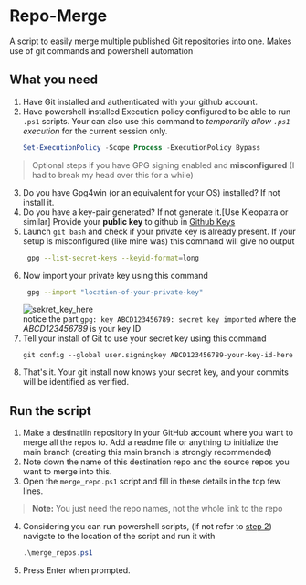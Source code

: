 # Repo-Merge
A script to easily merge multiple published Git repositories into one. Makes use of git commands and powershell automation

## What you need
1. Have Git installed and authenticated with your github account.
2. Have powershell installed Execution policy configured to be able to run `.ps1` scripts. Your can also use this command to *temporarily allow `.ps1` execution* for the current session only.
   ```powershell
   Set-ExecutionPolicy -Scope Process -ExecutionPolicy Bypass
   ```
> Optional steps if you have GPG signing enabled and **misconfigured** (I had to break my head over this for a while)
3. Do you have Gpg4win (or an equivalent for your OS) installed? If not install it.
4. Do you have a key-pair generated? If not generate it.\[Use Kleopatra or similar\] Provide your **public key** to github in [Github Keys](https://github.com/settings/keys)
5. Launch `git bash` and check if your private key is already present. If your setup is misconfigured (like mine was) this command will give no output
   ```bash
    gpg --list-secret-keys --keyid-format=long
   ```
6. Now import your private key using this command
   ```bash
    gpg --import "location-of-your-private-key"
   ```
   ![sekret_key_here](https://github.com/user-attachments/assets/e23102ca-4e3a-4fa4-9d42-a9738ddb7bc0)
   </br>notice the part `gpg: key ABCD123456789: secret key imported` where the *ABCD123456789* is your key ID
7. Tell your install of Git to use your secret key using this command
   ```gitbash
   git config --global user.signingkey ABCD123456789-your-key-id-here
   ```
8. That's it. Your git install now knows your secret key, and your commits will be identified as verified.

## Run the script
1. Make a destinatiin repository in your GitHub account where you want to merge all the repos to. Add a readme file or anything to initialize the main branch (creating this main branch is strongly recommended)
2. Note down the name of this destination repo and the source repos you want to merge into this.
3. Open the `merge_repo.ps1` script and fill in these details in the top few lines.
> **Note:** You just need the repo names, not the whole link to the repo
4. Considering you can run powershell scripts, (if not refer to [step 2](#what-you-need)) navigate to the location of the script and run it with
   ```powershell
   .\merge_repos.ps1
   ```
5. Press Enter when prompted.
